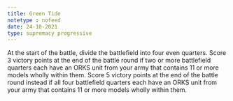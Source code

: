 ```yaml
---
title: Green Tide
notetype : nofeed
date: 24-10-2021
type: supremacy progressive
---
```


At the start of the battle, divide the battlefield into four even quarters. Score 3 victory points at the end of the battle round if two or more battlefield quarters each have an ORKS unit from your army that contains 11 or more models wholly within them. Score 5 victory points at the end of the battle round instead if all four battlefield quarters each have an ORKS unit from your army that contains 11 or more models wholly within them.